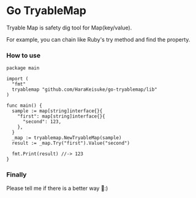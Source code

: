 # Go TryableMap

Tryable Map is safety dig tool for Map(key/value).

For example, you can chain like Ruby's try method and find the property.

### How to use
```
package main

import (
  "fmt"
  tryablemap "github.com/HaraKeisuke/go-tryablemap/lib"
)

func main() {
  sample := map[string]interface{}{
    "first": map[string]interface{}{
      "second": 123,
    },
  }
  _map := tryablemap.NewTryableMap(sample)
  result := _map.Try("first").Value("second")

  fmt.Print(result) //-> 123
}
```

### Finally
Please tell me if there is a better way :)